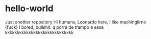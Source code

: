 # hello-world
Just another repository
Hi humans,
Leonardo here, I like machinglirne {fuck}
I bored, bullshit. 
q porra de trampo é essa kkkkkkkkkkkkkkkkkkkkkkkkkkkkk
